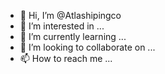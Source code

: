 - 👋 Hi, I’m @Atlashipingco
- 👀 I’m interested in ...
- 🌱 I’m currently learning ...
- 💞️ I’m looking to collaborate on ...
- 📫 How to reach me ...

<!---
Atlashipingco/Atlashipingco is a ✨ special ✨ repository because its `README.md` (this file) appears on your GitHub profile.
You can click the Preview link to take a look at your changes.
--->
